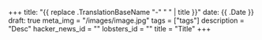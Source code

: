 +++
title: "{{ replace .TranslationBaseName "-" " " | title }}"
date: {{ .Date }}
draft: true
meta_img = "/images/image.jpg"
tags = ["tags"]
description = "Desc"
hacker_news_id = ""
lobsters_id = ""
title = "Title"
+++
